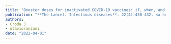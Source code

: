 ```yaml
---
title: "Booster doses for inactivated COVID-19 vaccines: if, when, and for whom"
publication: "**The Lancet. Infectious diseases**. 22(4):430-432. <a href='https://doi.org/10.1016/s1473-3099(21)00696-4' target='_blank' rel='noopener noreferrer'>10.1016/s1473-3099(21)00696-4</a>"
authors:
- Croda J
- otavioranzani
date: "2022-04-01"
---
```

